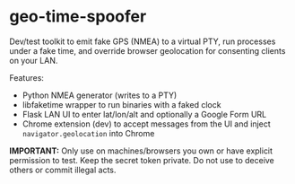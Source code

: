 # geo-time-spoofer

Dev/test toolkit to emit fake GPS (NMEA) to a virtual PTY, run processes under a fake time, and override browser geolocation for consenting clients on your LAN.

Features:
- Python NMEA generator (writes to a PTY)
- libfaketime wrapper to run binaries with a faked clock
- Flask LAN UI to enter lat/lon/alt and optionally a Google Form URL
- Chrome extension (dev) to accept messages from the UI and inject `navigator.geolocation` into Chrome

**IMPORTANT:** Only use on machines/browsers you own or have explicit permission to test. Keep the secret token private. Do not use to deceive others or commit illegal acts.
